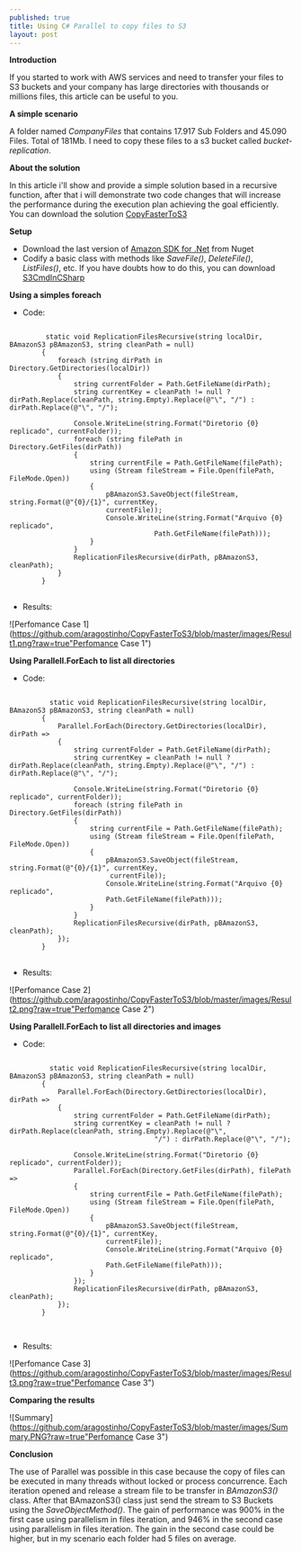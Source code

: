 ```yaml
---
published: true
title: Using C# Parallel to copy files to S3  	
layout: post
---
```

**Introduction**

If you started to work with AWS services and need to transfer your files to S3 buckets and your company has large directories with thousands or millions files, this article can be useful to you.

**A simple scenario**

A folder named *CompanyFiles*  that contains  17.917 Sub Folders and 45.090 Files. Total of 181Mb.
I need to copy these files to a s3 bucket  called  *bucket-replication*.


**About the solution**

In this article i'll show and provide a simple solution based in a recursive function, after that i will demonstrate two code changes that will increase the performance during the execution plan achieving the goal efficiently. You can download the solution  [CopyFasterToS3](https://github.com/aragostinho/CopyFasterToS3)

**Setup**

* Download the last version of [Amazon SDK for .Net](https://www.nuget.org/packages/AWSSDK) from Nuget
* Codify a basic class with methods like *SaveFile()*, *DeleteFile()*, *ListFiles()*, etc.  If you have doubts how to do this, you can download  [S3CmdInCSharp](https://github.com/aragostinho/S3CmdInCSharp)






**Using a simples foreach**

* Code:

<pre>
<code>
         static void ReplicationFilesRecursive(string localDir, BAmazonS3 pBAmazonS3, string cleanPath = null)
        {
            foreach (string dirPath in Directory.GetDirectories(localDir))
            {
                string currentFolder = Path.GetFileName(dirPath);
                string currentKey = cleanPath != null ? dirPath.Replace(cleanPath, string.Empty).Replace(@"\", "/") : dirPath.Replace(@"\", "/");

                Console.WriteLine(string.Format("Diretorio {0} replicado", currentFolder));
                foreach (string filePath in Directory.GetFiles(dirPath))
                {
                    string currentFile = Path.GetFileName(filePath);
                    using (Stream fileStream = File.Open(filePath, FileMode.Open))
                    {
                        pBAmazonS3.SaveObject(fileStream, string.Format(@"{0}/{1}", currentKey,
                        currentFile));
                        Console.WriteLine(string.Format("Arquivo {0} replicado",
                                    Path.GetFileName(filePath)));
                    }
                }
                ReplicationFilesRecursive(dirPath, pBAmazonS3, cleanPath);
            }
        }
</code>
</pre>


* Results:


![Perfomance Case 1](https://github.com/aragostinho/CopyFasterToS3/blob/master/images/Result1.png?raw=true"Perfomance Case 1")






**Using Parallell.ForEach to list all directories**

* Code:

<pre>
<code>
          static void ReplicationFilesRecursive(string localDir, BAmazonS3 pBAmazonS3, string cleanPath = null)
        {
            Parallel.ForEach(Directory.GetDirectories(localDir), dirPath =>
            {
                string currentFolder = Path.GetFileName(dirPath);
                string currentKey = cleanPath != null ? dirPath.Replace(cleanPath, string.Empty).Replace(@"\", "/") : dirPath.Replace(@"\", "/");

                Console.WriteLine(string.Format("Diretorio {0} replicado", currentFolder));
                foreach (string filePath in Directory.GetFiles(dirPath))
                {
                    string currentFile = Path.GetFileName(filePath);
                    using (Stream fileStream = File.Open(filePath, FileMode.Open))
                    {
                        pBAmazonS3.SaveObject(fileStream, string.Format(@"{0}/{1}", currentKey,
                         currentFile));
                        Console.WriteLine(string.Format("Arquivo {0} replicado",
                        Path.GetFileName(filePath)));
                    }
                }
                ReplicationFilesRecursive(dirPath, pBAmazonS3, cleanPath);
            });
        }
</code>
</pre>


* Results:


![Perfomance Case 2](https://github.com/aragostinho/CopyFasterToS3/blob/master/images/Result2.png?raw=true"Perfomance Case 2")





**Using Parallell.ForEach to list all directories and images**

* Code:

<pre>
<code>
          static void ReplicationFilesRecursive(string localDir, BAmazonS3 pBAmazonS3, string cleanPath = null)
        {
            Parallel.ForEach(Directory.GetDirectories(localDir), dirPath =>
            {
                string currentFolder = Path.GetFileName(dirPath);
                string currentKey = cleanPath != null ? dirPath.Replace(cleanPath, string.Empty).Replace(@"\",
                                    "/") : dirPath.Replace(@"\", "/");

                Console.WriteLine(string.Format("Diretorio {0} replicado", currentFolder));
                Parallel.ForEach(Directory.GetFiles(dirPath), filePath =>
                {
                    string currentFile = Path.GetFileName(filePath);
                    using (Stream fileStream = File.Open(filePath, FileMode.Open))
                    {
                        pBAmazonS3.SaveObject(fileStream, string.Format(@"{0}/{1}", currentKey,
                        currentFile));
                        Console.WriteLine(string.Format("Arquivo {0} replicado",
                        Path.GetFileName(filePath)));
                    }
                });
                ReplicationFilesRecursive(dirPath, pBAmazonS3, cleanPath);
            });
        }

</code>
</pre>


* Results:


![Perfomance Case 3](https://github.com/aragostinho/CopyFasterToS3/blob/master/images/Result3.png?raw=true"Perfomance Case 3")




**Comparing the results**

![Summary](https://github.com/aragostinho/CopyFasterToS3/blob/master/images/Summary.PNG?raw=true"Perfomance Case 3")




**Conclusion**

The use of Parallel was possible in this case because the copy of files can be executed in many threads without locked or process concurrence. Each iteration opened and release a stream file to be transfer in *BAmazonS3()* class. After that BAmazonS3() class just send the stream to S3 Buckets using the *SaveObjectMethod()*.   The gain of performance was 900% in the first case using parallelism in files iteration, and 946% in the second case using parallelism in files iteration. The gain in the second case could be higher, but in my scenario each folder had 5 files on average.